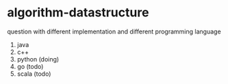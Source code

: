 # algorithm-datastructure
question with different implementation and different programming language
1. java
2. c++
3. python (doing)
4. go (todo)
5. scala (todo)